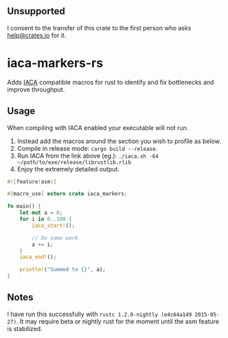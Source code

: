 ## Unsupported
I consent to the transfer of this crate to the first person who asks help@crates.io for it. 

# iaca-markers-rs
Adds [IACA](https://software.intel.com/en-us/articles/intel-architecture-code-analyzer) compatible macros for rust to identify and fix bottlenecks and improve throughput.

## Usage

When compiling with IACA enabled your executable will not run.

1. Instead add the macros around the section you wish to profile as below.
2. Compile in release mode: `cargo build --release`.
3. Run IACA from the link above (eg.): `./iaca.sh -64 ~/path/to/exe/release/librustlib.rlib`
4. Enjoy the extremely detailed output.


```rust
#![feature(asm)]

#[macro_use] extern crate iaca_markers;

fn main() {
    let mut a = 0;
    for i in 0..100 {
        iaca_start!();

        // Do some work
        a += i;
    }
    iaca_end!();

    println!("Summed to {}", a);
}
```

## Notes
I have run this successfully with `rustc 1.2.0-nightly (e4c64a149 2015-05-27)`. It may require beta or nightly rust for the moment until the asm feature is stabilized.
